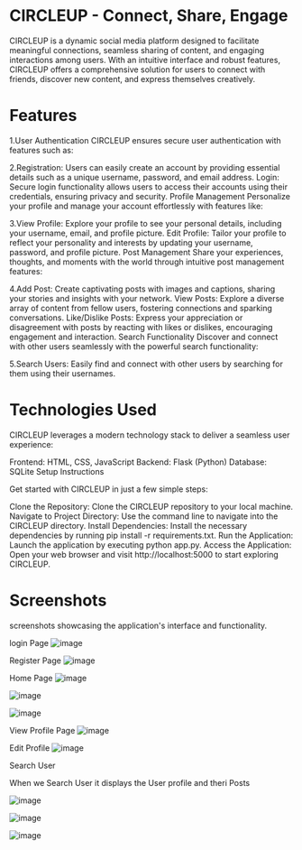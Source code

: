 # CIRCLEUP - Connect, Share, Engage #

CIRCLEUP is a dynamic social media platform designed to facilitate meaningful connections, seamless sharing of content, and engaging interactions among users. With an intuitive interface and robust features, CIRCLEUP offers a comprehensive solution for users to connect with friends, discover new content, and express themselves creatively.

# Features

1.User Authentication
CIRCLEUP ensures secure user authentication with features such as:

2.Registration: Users can easily create an account by providing essential details such as a unique username, password, and email address.
Login: Secure login functionality allows users to access their accounts using their credentials, ensuring privacy and security.
Profile Management
Personalize your profile and manage your account effortlessly with features like:

3.View Profile: Explore your profile to see your personal details, including your username, email, and profile picture.
Edit Profile: Tailor your profile to reflect your personality and interests by updating your username, password, and profile picture.
Post Management
Share your experiences, thoughts, and moments with the world through intuitive post management features:

4.Add Post: Create captivating posts with images and captions, sharing your stories and insights with your network.
View Posts: Explore a diverse array of content from fellow users, fostering connections and sparking conversations.
Like/Dislike Posts: Express your appreciation or disagreement with posts by reacting with likes or dislikes, encouraging engagement and interaction.
Search Functionality
Discover and connect with other users seamlessly with the powerful search functionality:

5.Search Users: Easily find and connect with other users by searching for them using their usernames.

# Technologies Used

CIRCLEUP leverages a modern technology stack to deliver a seamless user experience:

Frontend: HTML, CSS, JavaScript
Backend: Flask (Python)
Database: SQLite
Setup Instructions

Get started with CIRCLEUP in just a few simple steps:

Clone the Repository: Clone the CIRCLEUP repository to your local machine.
Navigate to Project Directory: Use the command line to navigate into the CIRCLEUP directory.
Install Dependencies: Install the necessary dependencies by running pip install -r requirements.txt.
Run the Application: Launch the application by executing python app.py.
Access the Application: Open your web browser and visit http://localhost:5000 to start exploring CIRCLEUP.

# Screenshots

screenshots showcasing the application's interface and functionality.

login Page
![image](https://github.com/Abinaya-29751/CIRCLEUP---Social-Media-Application-Frontend-/assets/119555358/b4375266-4db7-4246-ad4e-dcdaab7c81f9)

Register Page
![image](https://github.com/Abinaya-29751/CIRCLEUP---Social-Media-Application-Frontend-/assets/119555358/9e5aa1fe-c5a8-4ef7-951a-969ca3bd61a6)

Home Page
![image](https://github.com/Abinaya-29751/CIRCLEUP---Social-Media-Application-Frontend-/assets/119555358/475083b5-f0f5-4bb7-990e-aed1bb82c13a)

![image](https://github.com/Abinaya-29751/CIRCLEUP---Social-Media-Application-Frontend-/assets/119555358/9896fdc0-af59-4c79-875d-033f1cbf8bd1)

![image](https://github.com/Abinaya-29751/CIRCLEUP---Social-Media-Application-Frontend-/assets/119555358/f4aad9e3-2bbb-4c3e-9237-83911edbf34b)

View Profile Page
![image](https://github.com/Abinaya-29751/CIRCLEUP---Social-Media-Application-Frontend-/assets/119555358/5ca6f5f0-9318-4bf5-af24-b1ee34e478ec)

Edit Profile
![image](https://github.com/Abinaya-29751/CIRCLEUP---Social-Media-Application-Frontend-/assets/119555358/0d5bc803-0dec-4410-8f4d-3a7777de48c7)

Search User 

When we Search User it displays the User profile and theri Posts

![image](https://github.com/Abinaya-29751/CIRCLEUP---Social-Media-Application-Frontend-/assets/119555358/f39ffa73-4150-4475-95a7-a50f8b6b7d8b)

![image](https://github.com/Abinaya-29751/CIRCLEUP---Social-Media-Application-Frontend-/assets/119555358/20a127f5-86d8-42c8-914e-c11fb8f7e460)

![image](https://github.com/Abinaya-29751/CIRCLEUP---Social-Media-Application-Frontend-/assets/119555358/fc7f1ca9-4b86-420e-b5fe-4dff27aeb959)










